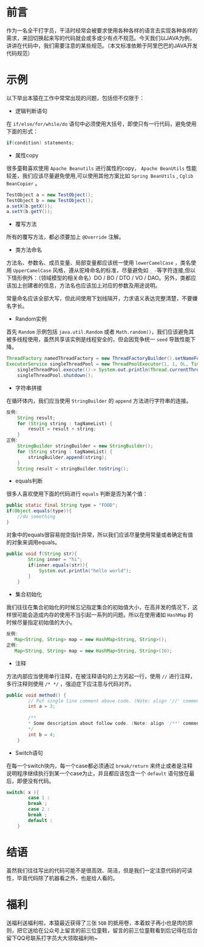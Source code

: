 # 前言

作为一名全干打字员，干活时经常会被要求使用各种各样的语言去实现各种各样的需求，来回切换起来写的代码就会或多或少有点不规范。今天我们以JAVA为例，讲讲在代码中，我们需要注意的某些规范。（本文标准依赖于阿里巴巴的JAVA开发代码规范）

# 示例

以下举出本猿在工作中常常出现的问题，包括但不仅限于：

+ 逻辑判断语句

在 ```if/else/for/while/do``` 语句中必须使用大括号，即使只有一行代码，避免使用下面的形式：
```java
if(condition) statements;
```
+ 属性copy

很多童鞋喜欢使用 ```Apache Beanutils``` 进行属性的copy， ```Apache BeanUtils``` 性能较差，我们应该尽量避免使用,可以使用其他方案比如 ```Spring BeanUtils``` , ```Cglib BeanCopier``` 。
```java
TestObject a = new TestObject();
TestObject b = new TestObject();
a.setX(b.getX());
a.setY(b.getY());  
```

+ 覆写方法

所有的覆写方法，都必须要加上 ```@Override``` 注解。

+ 类方法命名

方法名、参数名、成员变量、局部变量都应该统一使用 ```lowerCamelCase``` ，类名使用 ```UpperCamelCase``` 风格，遵从驼峰命名的标准，尽量避免如 ```_``` ```-```等字符连接,但以下情形例外：（领域模型的相关命名）DO / BO / DTO / VO / DAO。另外，类都应该加上创建者的信息，方法名也应该加上对应的参数及用途说明。

常量命名应该全部大写，但此间使用下划线隔开，力求语义表达完整清楚，不要嫌名字长。

+ Random实例

首先 ```Random``` 示例包括 ```java.util.Random``` 或者 ```Math.random()```，我们应该避免其被多线程使用，虽然共享该实例是线程安全的，但会因竞争统一 ```seed``` 导致性能下降。
```java
ThreadFactory namedThreadFactory = new ThreadFactoryBuilder().setNameFormat("demo-pool-%d").build();
ExecutorService singleThreadPool = new ThreadPoolExecutor(1, 1, 0L, TimeUnit.MILLISECONDS, new LinkedBlockingQueue<Runnable>(1024), namedThreadFactory, new ThreadPoolExecutor.AbortPolicy());
    singleThreadPool.execute(()-> System.out.println(Thread.currentThread().getName()));
    singleThreadPool.shutdown();   
```

+ 字符串拼接

在循环体内，我们应当使用 ```StringBuilder``` 的 ```append``` 方法进行字符串的连接。

```JAVA
反例:
    String result;
    for (String string : tagNameList) {
        result = result + string;
    }   
正例:
    StringBuilder stringBuilder = new StringBuilder();
    for (String string : tagNameList) {
        stringBuilder.append(string);
    }
    String result = stringBuilder.toString();   
```

+ equals判断

很多人喜欢使用下面的代码进行 ```equals``` 判断是否为某个值：
```JAVA
public static final String type = "FOOD";
if(Object.equals(type)){
    //do something
}
```
对象中的equals很容易抛空指针异常，所以我们应该尽量使用常量或者确定有值的对象来调用equals。

```JAVA
public void f(String str){
        String inner = "hi";
        if(inner.equals(str)){
            System.out.println("hello world");
        }
    }
```

+ 集合初始化

我们往往在集合初始化的时候忘记指定集合的初始值大小，在高并发的情况下，这样很可能会造成内存的使用不当引起一系列的问题。所以在使用诸如 ```HashMap``` 的时候尽量指定初始值的大小。
```JAVA
反例:   
   Map<String, String> map = new HashMap<String, String>();   
正例: 
   Map<String, String> map = new HashMap<String, String>(16);   
```

+ 注释

方法内部应当使用单行注释，在被注释语句的上方另起一行，使用 ```//``` 进行注释，多行注释则使用 ```/* */``` ，强迫症下应注意与代码对齐。
```JAVA
public void method() {
        // Put single line comment above code. (Note: align '//' comment with code)
        int a = 3;
    
        /**
        * Some description about follow code. (Note: align '/**' comment with code)
        */
        int b = 4;
    } 
```

+ Switch语句

在每一个switch块内，每一个case都必须通过 ```break/return``` 来终止或者是注释说明程序继续执行到某一个case为止，并且都应该包含一个 ```default``` 语句放在最后，即便没有代码。
```JAVA
switch( x ){
        case 1 :
        break ;
        case 2 :
        break ;
        default :
    }  
```

# 结语

虽然我们往往写出的代码可能不是很高效、简洁，但是我们一定注意代码的可读性，毕竟代码除了机器看之外，也是给人看的。

# 福利

送福利送福利啦，本猿最近获得了三张 ```5QB``` 的抵用卷，本着蚊子再小也是肉的原则，把它送给在公众号上留言的前三位童鞋，留言的前三位童鞋看到后记得在后台留下QQ号联系打字员大大领取福利哟~
